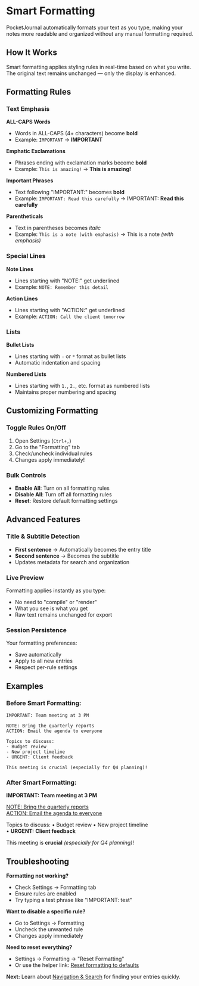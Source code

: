 # Smart Formatting

PocketJournal automatically formats your text as you type, making your notes more readable and organized without any manual formatting required.

## How It Works

Smart formatting applies styling rules in real-time based on what you write. The original text remains unchanged — only the display is enhanced.

## Formatting Rules

### Text Emphasis

**ALL-CAPS Words**
- Words in ALL-CAPS (4+ characters) become **bold**
- Example: `IMPORTANT` → **IMPORTANT**

**Emphatic Exclamations**
- Phrases ending with exclamation marks become **bold**
- Example: `This is amazing!` → **This is amazing!**

**Important Phrases**
- Text following "IMPORTANT:" becomes **bold**
- Example: `IMPORTANT: Read this carefully` → IMPORTANT: **Read this carefully**

**Parentheticals**
- Text in parentheses becomes *italic*
- Example: `This is a note (with emphasis)` → This is a note *(with emphasis)*

### Special Lines

**Note Lines**
- Lines starting with "NOTE:" get underlined
- Example: `NOTE: Remember this detail`

**Action Lines**
- Lines starting with "ACTION:" get underlined
- Example: `ACTION: Call the client tomorrow`

### Lists

**Bullet Lists**
- Lines starting with `-` or `*` format as bullet lists
- Automatic indentation and spacing

**Numbered Lists**
- Lines starting with `1.`, `2.`, etc. format as numbered lists
- Maintains proper numbering and spacing

## Customizing Formatting

### Toggle Rules On/Off
1. Open Settings (`Ctrl+,`)
2. Go to the "Formatting" tab
3. Check/uncheck individual rules
4. Changes apply immediately!

### Bulk Controls
- **Enable All**: Turn on all formatting rules
- **Disable All**: Turn off all formatting rules
- **Reset**: Restore default formatting settings

## Advanced Features

### Title & Subtitle Detection
- **First sentence** → Automatically becomes the entry title
- **Second sentence** → Becomes the subtitle
- Updates metadata for search and organization

### Live Preview
Formatting applies instantly as you type:
- No need to "compile" or "render"
- What you see is what you get
- Raw text remains unchanged for export

### Session Persistence
Your formatting preferences:
- Save automatically
- Apply to all new entries
- Respect per-rule settings

## Examples

### Before Smart Formatting:
```
IMPORTANT: Team meeting at 3 PM

NOTE: Bring the quarterly reports
ACTION: Email the agenda to everyone

Topics to discuss:
- Budget review
- New project timeline
- URGENT: Client feedback

This meeting is crucial (especially for Q4 planning)!
```

### After Smart Formatting:
**IMPORTANT:** **Team meeting at 3 PM**

<u>NOTE: Bring the quarterly reports</u>  
<u>ACTION: Email the agenda to everyone</u>

Topics to discuss:
• Budget review
• New project timeline  
• **URGENT:** **Client feedback**

This meeting is **crucial** *(especially for Q4 planning)*!

## Troubleshooting

**Formatting not working?**
- Check Settings → Formatting tab
- Ensure rules are enabled
- Try typing a test phrase like "IMPORTANT: test"

**Want to disable a specific rule?**
- Go to Settings → Formatting
- Uncheck the unwanted rule
- Changes apply immediately

**Need to reset everything?**
- Settings → Formatting → "Reset Formatting"
- Or use the helper link: [Reset formatting to defaults](#reset-formatting)

**Next:** Learn about [Navigation & Search](navigation-search.md) for finding your entries quickly.